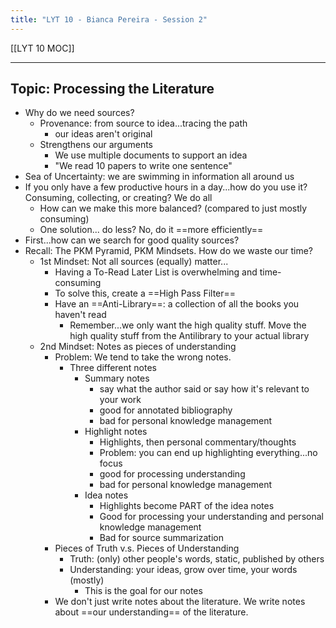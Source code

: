 ```yaml
---
title: "LYT 10 - Bianca Pereira - Session 2"
---
```


[[LYT 10 MOC]]

---

## Topic: Processing the Literature
- Why do we need sources?
	- Provenance: from source to idea...tracing the path
		- our ideas aren't original
	- Strengthens our arguments
		- We use multiple documents to support an idea
		- "We read 10 papers to write one sentence"
- Sea of Uncertainty: we are swimming in information all around us
- If you only have a few productive hours in a day...how do you use it? Consuming, collecting, or creating? We do all
	- How can we make this more balanced? (compared to just mostly consuming)
	- One solution... do less? No, do it ==more efficiently==
- First...how can we search for good quality sources?
- Recall: The PKM Pyramid, PKM Mindsets. How do we waste our time?
	- 1st Mindset: Not all sources (equally) matter...
		- Having a To-Read Later List is overwhelming and time-consuming
		- To solve this, create a ==High Pass Filter==
		- Have an ==Anti-Library==: a collection of all the books you haven't read
			- Remember...we only want the high quality stuff. Move the high quality stuff from the Antilibrary to your actual library
	- 2nd Mindset: Notes as pieces of understanding
		- Problem: We tend to take the wrong notes. 
			- Three different notes
				- Summary notes
					- say what the author said or say how it's relevant to your work
					- good for annotated bibliography
					- bad for personal knowledge management
				- Highlight notes
					- Highlights, then personal commentary/thoughts
					- Problem: you can end up highlighting everything...no focus
					- good for processing understanding
					- bad for personal knowledge management
				- Idea notes
					- Highlights become PART of the idea notes
					- Good for processing your understanding and personal knowledge management
					- Bad for source summarization
		- Pieces of Truth v.s. Pieces of Understanding 
			- Truth: (only) other people's words, static, published by others
			- Understanding: your ideas, grow over time, your words (mostly)
				- This is the goal for our notes
		- We don't just write notes about the literature. We write notes about ==our understanding== of the literature.